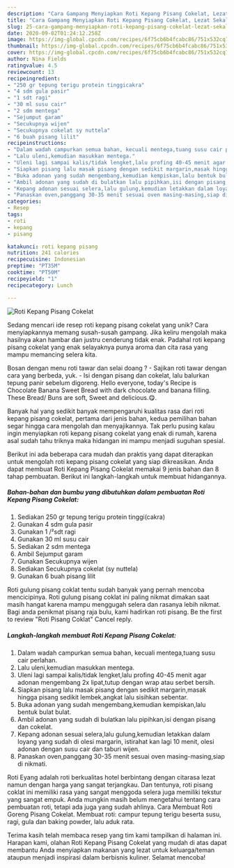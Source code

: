 ```yaml
---
description: "Cara Gampang Menyiapkan Roti Kepang Pisang Cokelat, Lezat Sekali"
title: "Cara Gampang Menyiapkan Roti Kepang Pisang Cokelat, Lezat Sekali"
slug: 25-cara-gampang-menyiapkan-roti-kepang-pisang-cokelat-lezat-sekali
date: 2020-09-02T01:24:12.258Z
image: https://img-global.cpcdn.com/recipes/6f75cb6b4fcabc86/751x532cq70/roti-kepang-pisang-cokelat-foto-resep-utama.jpg
thumbnail: https://img-global.cpcdn.com/recipes/6f75cb6b4fcabc86/751x532cq70/roti-kepang-pisang-cokelat-foto-resep-utama.jpg
cover: https://img-global.cpcdn.com/recipes/6f75cb6b4fcabc86/751x532cq70/roti-kepang-pisang-cokelat-foto-resep-utama.jpg
author: Nina Fields
ratingvalue: 4.5
reviewcount: 13
recipeingredient:
- "250 gr tepung terigu protein tinggicakra"
- "4 sdm gula pasir"
- "1 sdt ragi"
- "30 ml susu cair"
- "2 sdm mentega"
- "Sejumput garam"
- "Secukupnya wijen"
- "Secukupnya cokelat sy nuttela"
- "6 buah pisang lilit"
recipeinstructions:
- "Dalam wadah campurkan semua bahan, kecuali mentega,tuang susu cair perlahan."
- "Lalu uleni,kemudian masukkan mentega."
- "Uleni lagi sampai kalis/tidak lengket,lalu profing 40-45 menit agar adonan mengembang 2x lipat,tutup dengan wrap atau serbet bersih."
- "Siapkan pisang lalu masak pisang dengan sedikit margarin,masak hingga pisang sedikit lembek,angkat lalu sisihkan sebentar."
- "Buka adonan yang sudah mengembang,kemudian kempiskan,lalu bentuk bulat bulat."
- "Ambil adonan yang sudah di bulatkan lalu pipihkan,isi dengan pisang dan cokelat."
- "Kepang adonan sesuai selera,lalu gulung,kemudian letakkan dalam loyang yang sudah di olesi margarin, istirahat kan lagi 10 menit, olesi adonan dengan susu cair dan taburi wijen."
- "Panaskan oven,panggang 30-35 menit sesuai oven masing-masing,siap di nikmati."
categories:
- Resep
tags:
- roti
- kepang
- pisang

katakunci: roti kepang pisang 
nutrition: 241 calories
recipecuisine: Indonesian
preptime: "PT35M"
cooktime: "PT50M"
recipeyield: "1"
recipecategory: Lunch

---
```



![Roti Kepang Pisang Cokelat](https://img-global.cpcdn.com/recipes/6f75cb6b4fcabc86/751x532cq70/roti-kepang-pisang-cokelat-foto-resep-utama.jpg)

Sedang mencari ide resep roti kepang pisang cokelat yang unik? Cara menyiapkannya memang susah-susah gampang. Jika keliru mengolah maka hasilnya akan hambar dan justru cenderung tidak enak. Padahal roti kepang pisang cokelat yang enak selayaknya punya aroma dan cita rasa yang mampu memancing selera kita.

Bosan dengan menu roti tawar dan selai doang ? - Sajikan roti tawar dengan cara yang berbeda, yuk. - Isi dengan pisang dan cokelat, lalu balurkan tepung panir sebelum digoreng. Hello everyone, today&#39;s Recipe is Chocolate Banana Sweet Bread with dark chocolate and banana filling. These Bread/ Buns are soft, Sweet and delicious.😋.

Banyak hal yang sedikit banyak mempengaruhi kualitas rasa dari roti kepang pisang cokelat, pertama dari jenis bahan, kedua pemilihan bahan segar hingga cara mengolah dan menyajikannya. Tak perlu pusing kalau ingin menyiapkan roti kepang pisang cokelat yang enak di rumah, karena asal sudah tahu triknya maka hidangan ini mampu menjadi suguhan spesial.


Berikut ini ada beberapa cara mudah dan praktis yang dapat diterapkan untuk mengolah roti kepang pisang cokelat yang siap dikreasikan. Anda dapat membuat Roti Kepang Pisang Cokelat memakai 9 jenis bahan dan 8 tahap pembuatan. Berikut ini langkah-langkah untuk membuat hidangannya.

<!--inarticleads1-->

##### Bahan-bahan dan bumbu yang dibutuhkan dalam pembuatan Roti Kepang Pisang Cokelat:

1. Sediakan 250 gr tepung terigu protein tinggi(cakra)
1. Gunakan 4 sdm gula pasir
1. Gunakan 1 /²sdt ragi
1. Gunakan 30 ml susu cair
1. Sediakan 2 sdm mentega
1. Ambil Sejumput garam
1. Gunakan Secukupnya wijen
1. Sediakan Secukupnya cokelat (sy nuttela)
1. Gunakan 6 buah pisang lilit


Roti gulung pisang coklat tentu sudah banyak yang pernah mencoba mencicipinya. Roti gulung pisang coklat ini paling nikmat dimakan saat masih hangat karena mampu menggugah selera dan rasanya lebih nikmat. Bagi anda penikmat pisang raja bulu, kami hadirkan roti pisang. Be the first to review &#34;Roti Pisang Coklat&#34; Cancel reply. 

<!--inarticleads2-->

##### Langkah-langkah membuat Roti Kepang Pisang Cokelat:

1. Dalam wadah campurkan semua bahan, kecuali mentega,tuang susu cair perlahan.
1. Lalu uleni,kemudian masukkan mentega.
1. Uleni lagi sampai kalis/tidak lengket,lalu profing 40-45 menit agar adonan mengembang 2x lipat,tutup dengan wrap atau serbet bersih.
1. Siapkan pisang lalu masak pisang dengan sedikit margarin,masak hingga pisang sedikit lembek,angkat lalu sisihkan sebentar.
1. Buka adonan yang sudah mengembang,kemudian kempiskan,lalu bentuk bulat bulat.
1. Ambil adonan yang sudah di bulatkan lalu pipihkan,isi dengan pisang dan cokelat.
1. Kepang adonan sesuai selera,lalu gulung,kemudian letakkan dalam loyang yang sudah di olesi margarin, istirahat kan lagi 10 menit, olesi adonan dengan susu cair dan taburi wijen.
1. Panaskan oven,panggang 30-35 menit sesuai oven masing-masing,siap di nikmati.


Roti Eyang adalah roti berkualitas hotel berbintang dengan citarasa lezat namun dengan harga yang sangat terjangkau. Dan tentunya, roti pisang coklat ini memiliki rasa yang sangat menggoda selera juga memiliki tekstur yang sangat empuk. Anda mungkin masih belum mengetahui tentang cara pembuatan roti, tetapi ada juga yang sudah ahlinya. Cara Membuat Roti Goreng Pisang Cokelat. Membuat roti: campur tepung terigu beserta susu, ragi, gula dan baking powder, lalu aduk rata. 

Terima kasih telah membaca resep yang tim kami tampilkan di halaman ini. Harapan kami, olahan Roti Kepang Pisang Cokelat yang mudah di atas dapat membantu Anda menyiapkan makanan yang lezat untuk keluarga/teman ataupun menjadi inspirasi dalam berbisnis kuliner. Selamat mencoba!
